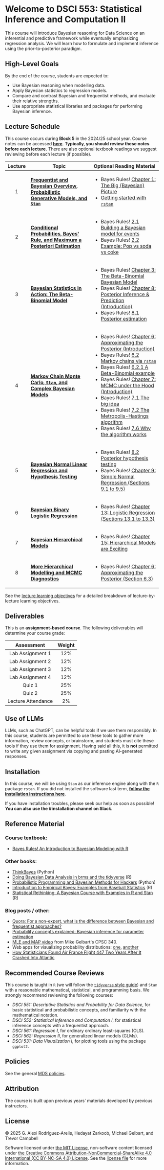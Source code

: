 Welcome to DSCI 553: Statistical Inference and Computation II
============================

This course will introduce Bayesian reasoning for Data Science on an inferential and predictive framework while eventually emphasizing regression analysis. We will learn how to formulate and implement inference using the prior-to-posterior paradigm.

## High-Level Goals

By the end of the course, students are expected to:

- Use Bayesian reasoning when modelling data.
- Apply Bayesian statistics to regression models.
- Compare and contrast Bayesian and frequentist methods, and evaluate their relative strengths.
- Use appropriate statistical libraries and packages for performing Bayesian inference.

## Lecture Schedule

This course occurs during **Block 5** in the 2024/25 school year. Course notes can be accessed [**here**](https://ubc-mds.github.io/DSCI_553_stat-inf-2/). **Typically, you should review these notes before each lecture.** There are also optional textbook readings we suggest reviewing before each lecture (if possible).

| Lecture | Topic | Optional Reading Material |
| :---:   | --- | --- |
| 1 | [**Frequentist and Bayesian Overview, Probabilistic Generative Models, and `Stan`**](https://ubc-mds.github.io/DSCI_553_stat-inf-2/notes/lecture1_intro_and_stan.html) | <ul><li>Bayes Rules! [Chapter 1: The Big (Bayesian) Picture](https://www.bayesrulesbook.com/chapter-1.html)<li>[Getting started with `rstan`](https://github.com/stan-dev/rstan/wiki/RStan-Getting-Started)</ul> |
| 2 | [**Conditional Probabilities, Bayes' Rule, and Maximum a Posteriori Estimation**](https://ubc-mds.github.io/DSCI_553_stat-inf-2/notes/lecture2_Bayes_MAP.html) | <ul><li>Bayes Rules! [2.1 Building a Bayesian model for events](https://www.bayesrulesbook.com/chapter-2.html#building-a-bayesian-model-for-events)<li>Bayes Rules! [2.2 Example: Pop vs soda vs coke](https://www.bayesrulesbook.com/chapter-2.html#michelle-simple)</ul> |
| 3 | [**Bayesian Statistics in Action: The Beta-Binomial Model**](https://ubc-mds.github.io/DSCI_553_stat-inf-2/notes/lecture3_beta_binomial_Bayesian_modelling.html) | <ul><li>Bayes Rules! [Chapter 3: The Beta-Binomial Bayesian Model](https://www.bayesrulesbook.com/chapter-3.html)<li>Bayes Rules! [Chapter 8: Posterior Inference & Prediction (Introduction)](https://www.bayesrulesbook.com/chapter-8.html)<li>Bayes Rules! [8.1 Posterior estimation](https://www.bayesrulesbook.com/chapter-8.html#chapter-8-estimation)</ul>|
| 4 | [**Markov Chain Monte Carlo, `Stan`, and Complex Bayesian Models**](https://ubc-mds.github.io/DSCI_553_stat-inf-2/notes/lecture4_MCMC_Poisson_Gamma_Normal.html) | <ul><li>Bayes Rules! [Chapter 6: Approximating the Posterior (Introduction)](https://www.bayesrulesbook.com/chapter-6.html)<li>Bayes Rules! [6.2 Markov chains via `rstan`](https://www.bayesrulesbook.com/chapter-6.html#markov-chains-via-rstan)<li>Bayes Rules! [6.2.1 A Beta-Binomial example](https://www.bayesrulesbook.com/chapter-6.html#a-beta-binomial-example)<li>Bayes Rules! [Chapter 7: MCMC under the Hood (Introduction)](https://www.bayesrulesbook.com/chapter-7.html)<li>Bayes Rules! [7.1 The big idea](https://www.bayesrulesbook.com/chapter-7.html#the-big-idea)<li>Bayes Rules! [7.2 The Metropolis-Hastings algorithm](https://www.bayesrulesbook.com/chapter-7.html#the-metropolis-hastings-algorithm)<li>Bayes Rules! [7.6 Why the algorithm works](https://www.bayesrulesbook.com/chapter-7.html#why-the-algorithm-works)</ul>|
| 5 | [**Bayesian Normal Linear Regression and Hypothesis Testing**](https://ubc-mds.github.io/DSCI_553_stat-inf-2/notes/lecture5_hypothesis_testing_intro_regression.html) | <ul><li>Bayes Rules! [8.2 Posterior hypothesis testing](https://www.bayesrulesbook.com/chapter-8.html#posterior-hypothesis-testing)<li>Bayes Rules! [Chapter 9: Simple Normal Regression (Sections 9.1 to 9.5)](https://www.bayesrulesbook.com/chapter-9.html)</ul>|
| 6 | [**Bayesian Binary Logistic Regression**](https://ubc-mds.github.io/DSCI_553_stat-inf-2/notes/lecture6_binary_logistic_regression.html) | <ul><li>Bayes Rules! [Chapter 13:  Logistic Regression (Sections 13.1 to 13.3)](https://www.bayesrulesbook.com/chapter-13.html#ch13-post-sim-sec)</ul>|
| 7 | [**Bayesian Hierarchical Models**](https://ubc-mds.github.io/DSCI_553_stat-inf-2/notes/lecture7_hierarchical_models.html) | <ul><li>Bayes Rules! [Chapter 15:  Hierarchical Models are Exciting](https://www.bayesrulesbook.com/chapter-15.html#no-pooling)</ul>|
| 8 | [**More Hierarchical Modelling and MCMC Diagnostics**](https://ubc-mds.github.io/DSCI_553_stat-inf-2/notes/lecture8_model_diagnostics.html) | <ul><li>Bayes Rules! [Chapter 6:  Approximating the Posterior (Section 6.3)](https://www.bayesrulesbook.com/chapter-6.html#diagnostics)</ul>|

See the [lecture learning objectives](lecture-learning-objectives.md) for a detailed breakdown of lecture-by-lecture learning objectives.

## Deliverables

This is an **assignment-based course**. The following deliverables will determine your course grade:

| Assessment       | Weight  | 
| :---:            | :---:   |
| Lab Assignment 1 | 12%     |
| Lab Assignment 2 | 12%     |
| Lab Assignment 3 | 12%     |
| Lab Assignment 4 | 12%     |
| Quiz 1           | 25%     |
| Quiz 2           | 25%     |
| Lecture Attendance | 2% |

## Use of LLMs

LLMs, such as ChatGPT, can be helpful tools if we use them responsibly. In this course, students are permitted to use these tools to gather more information, review concepts, or brainstorm, and students must cite these tools if they use them for assignment. Having said all this, it is **not** permitted to write any given assignment via copying and pasting AI-generated responses.

## Installation

In this course, we will be using `Stan` as our inference engine along with the `R` package `rstan`. If you did not installed the software last term, [**follow the installation instructions here**](https://ubc-mds.github.io/resources_pages/installation_instructions/).

If you have installation troubles, please seek our help as soon as possible! **You can also use the #installation channel on Slack.**

## Reference Material

### Course textbook:

* [Bayes Rules! An Introduction to Bayesian Modeling with R](https://www.bayesrulesbook.com/)

### Other books:

* [ThinkBayes](https://allendowney.github.io/ThinkBayes2/) (Python)
* [Doing Bayesian Data Analysis in brms and the tidyverse](https://bookdown.org/ajkurz/DBDA_recoded/) (R)
* [Probabilistic Programming and Bayesian Methods for Hackers](https://camdavidsonpilon.github.io/Probabilistic-Programming-and-Bayesian-Methods-for-Hackers/) (Python)
* [Introduction to Empirical Bayes: Examples from Baseball Statistics](https://gumroad.com/l/empirical-bayes) (R)
* [Statistical Rethinking: A Bayesian Course with Examples in R and Stan](http://xcelab.net/rm/statistical-rethinking/) (R)

### Blog posts / other:

* [Quora: For a non-expert, what is the difference between Bayesian and frequentist approaches?](https://www.quora.com/For-a-non-expert-what-is-the-difference-between-Bayesian-and-frequentist-approaches)
* [Probability concepts explained: Bayesian inference for parameter estimation](https://towardsdatascience.com/probability-concepts-explained-bayesian-inference-for-parameter-estimation-90e8930e5348)
* [MLE and MAP video](https://www.youtube.com/watch?v=y7KJcCltR5Y&list=PLWmXHcz_53Q02ZLeAxigki1JZFfCO6M-b&index=24&t=0s) from Mike Gelbart's CPSC 340.
* Web apps for visualizing probability distributions: [one](https://www.essycode.com/distribution-viewer/), [another](https://homepage.divms.uiowa.edu/~mbognar/)
* [How Statisticians Found Air France Flight 447 Two Years After It Crashed Into Atlantic](https://www.technologyreview.com/2014/05/27/13283/how-statisticians-found-air-france-flight-447-two-years-after-it-crashed-into-atlantic/)

## Recommended Course Reviews

This course is taught in `R` (we will follow the [`tidyverse` style guide](https://style.tidyverse.org/index.html)) and `Stan` with a reasonable mathematical, statistical, and programming basis. We strongly recommend reviewing the following courses:

- *DSCI 551: Descriptive Statistics and Probability for Data Science*, for basic statistical and probabilistic concepts, and familiarity with the mathematical notation.
- *DSCI 552: Statistical Inference and Computation I*, for statistical inference concepts with a frequentist approach.
- *DSCI 561: Regression I*, for ordinary ordinary least-squares (OLS).
- *DSCI 562: Regression II*, for generalized linear models (GLMs).
- *DSCI 531: Data Visualization I*, for plotting tools using the package `ggplot2`.

## Policies

See the general [MDS policies](https://ubc-mds.github.io/policies/).

## Attribution
    
The course is built upon previous years' materials developed by previous instructors.

## License

© 2025 G. Alexi Rodríguez-Arelis, Hedayat Zarkoob, Michael Gelbart, and Trevor Campbell

Software licensed under [the MIT License](https://spdx.org/licenses/MIT.html), non-software content licensed under [the Creative Commons Attribution-NonCommercial-ShareAlike 4.0 International (CC BY-NC-SA 4.0) License](https://creativecommons.org/licenses/by-nc-sa/4.0/). See the [license file](LICENSE.md) for more information.
